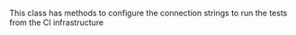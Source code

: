 This class has methods to configure the connection strings to run the tests from the CI infrastructure